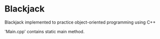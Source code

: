 # Blackjack
Blackjack implemented to practice object-oriented programming using C++

'Main.cpp' contains static main method.
